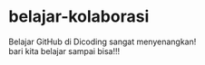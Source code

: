 # belajar-kolaborasi
Belajar GitHub di Dicoding sangat menyenangkan!<br>
bari kita belajar sampai bisa!!!
